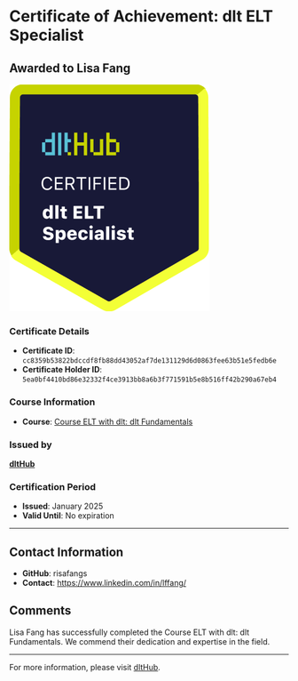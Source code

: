 
# Certificate of Achievement: dlt ELT Specialist

## Awarded to **Lisa Fang**

![Course Image](../badges/dlt_ELT_specialist.png)

### Certificate Details
- **Certificate ID**: `cc8359b53822bdccdf8fb88dd43052af7de131129d6d0863fee63b51e5fedb6e`
- **Certificate Holder ID**: `5ea0bf4410bd86e32332f4ce3913bb8a6b3f771591b5e8b516ff42b290a67eb4`

### Course Information
- **Course**: [Course ELT with dlt: dlt Fundamentals](https://github.com/dlt-hub/dlthub-education/tree/main/courses/dlt_fundamentals_dec_2024)

### Issued by
[**dltHub**](https://dlthub.com/) 

### Certification Period
- **Issued**: January 2025
- **Valid Until**: No expiration

---

## Contact Information
- **GitHub**: risafangs
- **Contact**: https://www.linkedin.com/in/lffang/

## Comments
Lisa Fang has successfully completed the Course ELT with dlt: dlt Fundamentals. We commend their dedication and expertise in the field.

---

For more information, please visit [dltHub](https://dlthub.com/).
    